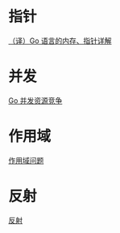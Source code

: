 # 指针
[（译）Go 语言的内存、指针详解](https://studygolang.com/articles/10815)
# 并发
[Go 并发资源竞争](https://studygolang.com/articles/10773)
# 作用域
[作用域问题](https://studygolang.com/articles/13158)
# 反射  
[反射](https://studygolang.com/articles/13178)
